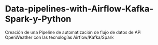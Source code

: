 # Data-pipelines-with-Airflow-Kafka-Spark-y-Python
Creación de una Pipeline de automatización de flujo de datos de API OpenWeather con las tecnologías Airflow/Kafka/Spark
